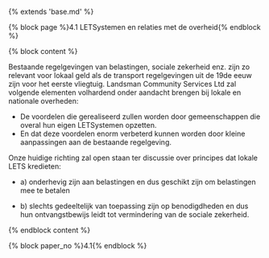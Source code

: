 {% extends 'base.md' %}

{% block page %}4.1 LETSystemen en relaties met de overheid{% endblock %}

{% block content %}

Bestaande regelgevingen van belastingen, sociale zekerheid enz. zijn zo relevant
voor lokaal geld als de transport regelgevingen uit de 19de eeuw zijn voor het 
eerste vliegtuig. 
Landsman Community Services Ltd zal volgende elementen volhardend onder aandacht 
brengen bij lokale en nationale overheden:

* De voordelen die gerealiseerd zullen worden door gemeenschappen die overal hun
eigen LETSystemen opzetten.
* En dat deze voordelen enorm verbeterd kunnen worden door kleine aanpassingen aan 
de bestaande regelgeving.
 
Onze huidige richting zal open staan ter discussie over principes dat lokale LETS 
kredieten:

* a) onderhevig zijn aan belastingen en dus geschikt zijn om belastingen mee te betalen

* b) slechts gedeeltelijk van toepassing zijn op benodigdheden en dus hun ontvangstbewijs 
leidt tot vermindering van de sociale zekerheid.


{% endblock content %}

{% block paper_no %}4.1{% endblock %}

